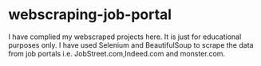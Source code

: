 # webscraping-job-portal

I have complied my webscraped projects here. It is just for educational purposes only.
I have used Selenium and BeautifulSoup to scrape the data from job portals i.e. JobStreet.com,Indeed.com and monster.com.
